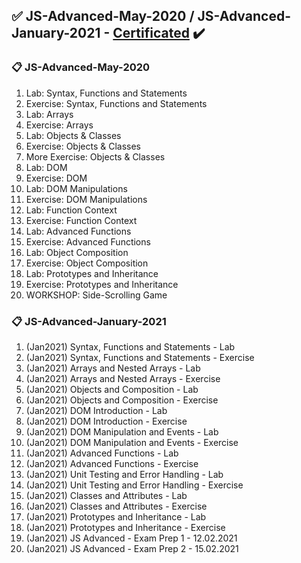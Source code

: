 ## :white_check_mark: JS-Advanced-May-2020 / JS-Advanced-January-2021 - [Certificated](https://softuni.bg/Certificates/Details/103937/77dd36f6) :heavy_check_mark:

### :clipboard: JS-Advanced-May-2020
01. Lab: Syntax, Functions and Statements
02. Exercise: Syntax, Functions and Statements
03. Lab: Arrays
04. Exercise: Arrays
05. Lab: Objects & Classes
06. Exercise: Objects & Classes
07. More Exercise: Objects & Classes
08. Lab: DOM
09. Exercise: DOM
10. Lab: DOM Manipulations
11. Exercise: DOM Manipulations
12. Lab: Function Context
13. Exercise: Function Context
14. Lab: Advanced Functions
15. Exercise: Advanced Functions
16. Lab: Object Composition
17. Exercise: Object Composition
18. Lab: Prototypes and Inheritance
19. Exercise: Prototypes and Inheritance
20. WORKSHOP: Side-Scrolling Game

### :clipboard: JS-Advanced-January-2021
01. (Jan2021) Syntax, Functions and Statements - Lab
02. (Jan2021) Syntax, Functions and Statements - Exercise
03. (Jan2021) Arrays and Nested Arrays - Lab
04. (Jan2021) Arrays and Nested Arrays - Exercise
05. (Jan2021) Objects and Composition - Lab
06. (Jan2021) Objects and Composition - Exercise
07. (Jan2021) DOM Introduction - Lab
08. (Jan2021) DOM Introduction - Exercise
09. (Jan2021) DOM Manipulation and Events - Lab
10. (Jan2021) DOM Manipulation and Events - Exercise
11. (Jan2021) Advanced Functions - Lab
12. (Jan2021) Advanced Functions - Exercise
13. (Jan2021) Unit Testing and Error Handling - Lab
14. (Jan2021) Unit Testing and Error Handling - Exercise
15. (Jan2021) Classes and Attributes - Lab
16. (Jan2021) Classes and Attributes - Exercise
17. (Jan2021) Prototypes and Inheritance - Lab
18. (Jan2021) Prototypes and Inheritance - Exercise
19. (Jan2021) JS Advanced - Exam Prep 1 - 12.02.2021
20. (Jan2021) JS Advanced - Exam Prep 2 - 15.02.2021
